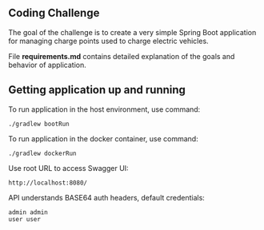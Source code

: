## Coding Challenge

The goal of the challenge is to create a very simple Spring Boot application for managing charge points used to charge electric vehicles.

File **requirements.md** contains detailed explanation of the goals and behavior of application.

## Getting application up and running

To run application in the host environment, use command:

```
./gradlew bootRun
```

To run application in the docker container, use command:

```
./gradlew dockerRun
```

Use root URL to access Swagger UI:

```
http://localhost:8080/
```

API understands BASE64 auth headers, default credentials:

```
admin admin
user user
```
